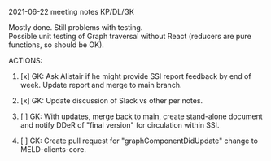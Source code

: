 2021-06-22 meeting notes  KP/DL/GK

Mostly done.  Still problems with testing.  
Possible unit testing of Graph traversal without React (reducers are pure functions, so should be OK).

ACTIONS:

1. [x] GK: Ask Alistair if he might provide SSI report feedback by end of week.  Update report and merge to main branch.

2. [x] GK: Update discussion of Slack vs other per notes.

3. [ ] GK: With updates, merge back to main, create stand-alone document and notify DDeR of "final version" for circulation within SSI.

4. [ ] GK: Create pull request for "graphComponentDidUpdate" change to MELD-clients-core.

